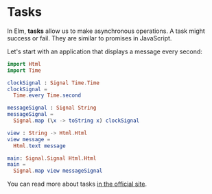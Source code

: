 # Tasks

In Elm, __tasks__ allow us to make asynchronous operations. A task might success or fail. They are similar to promises in JavaScript.


Let's start with an application that displays a message every second:

```elm
import Html
import Time

clockSignal : Signal Time.Time
clockSignal =
  Time.every Time.second

messageSignal : Signal String
messageSignal = 
  Signal.map (\x -> toString x) clockSignal

view : String -> Html.Html
view message =
  Html.text message

main: Signal.Signal Html.Html
main =
  Signal.map view messageSignal
```


You can read more about tasks [in the official site](http://elm-lang.org/guide/reactivity).